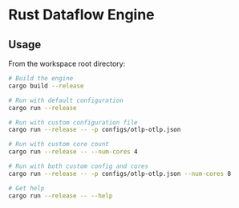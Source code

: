 # Rust Dataflow Engine

## Usage

From the workspace root directory:

```bash
# Build the engine
cargo build --release

# Run with default configuration
cargo run --release

# Run with custom configuration file
cargo run --release -- -p configs/otlp-otlp.json

# Run with custom core count
cargo run --release -- --num-cores 4

# Run with both custom config and cores
cargo run --release -- -p configs/otlp-otlp.json --num-cores 8

# Get help
cargo run --release -- --help
```
